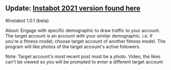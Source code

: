 ## Update: [Instabot 2021 version found here](https://github.com/MichaelRomeroJr/Instagram-Bot)

#Instabot 1.0.1 (beta)

About: Engage with specific demographic to draw traffic to your account.
       The target account is an account with your similar demographic.
       i.e. if you're a fitness model; choose target account of another fitness model.
       The program will like photos of the target account's active followers.

Note: Target account's most recent post must be a photo. Video, the likes can't be viewed
                        so you will be prompted to enter a different target account
